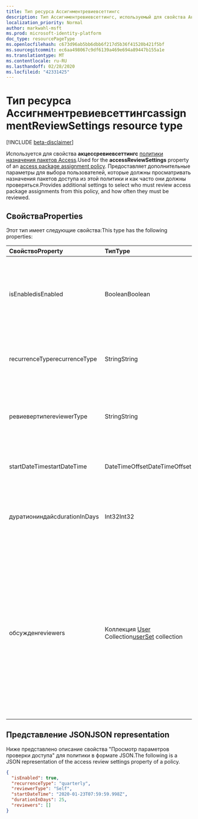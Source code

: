 ```yaml
---
title: Тип ресурса Ассигнментревиевсеттингс
description: Тип Ассигнментревиевсеттингс, используемый для свойства Акцессревиевсеттингс политики назначения пакетов Access, предоставляет дополнительные параметры для выбора пользователей, которые должны проверить назначения пакетов доступа из этой политики и как часто они должны быть проверены.
localization_priority: Normal
author: markwahl-msft
ms.prod: microsoft-identity-platform
doc_type: resourcePageType
ms.openlocfilehash: c673d96ab5bb6dbb6f217d5b36f41520b421f5bf
ms.sourcegitcommit: ec6aa498067c9df6139a469e694a89447b155a1e
ms.translationtype: MT
ms.contentlocale: ru-RU
ms.lasthandoff: 02/28/2020
ms.locfileid: "42331425"
---
```

# <a name="assignmentreviewsettings-resource-type"></a><span data-ttu-id="d55bd-103">Тип ресурса Ассигнментревиевсеттингс</span><span class="sxs-lookup"><span data-stu-id="d55bd-103">assignmentReviewSettings resource type</span></span>

[!INCLUDE [beta-disclaimer](../../includes/beta-disclaimer.md)]

<span data-ttu-id="d55bd-104">Используется для свойства **акцессревиевсеттингс** [политики назначения пакетов Access](accesspackageassignmentpolicy.md).</span><span class="sxs-lookup"><span data-stu-id="d55bd-104">Used for the **accessReviewSettings** property of an [access package assignment policy](accesspackageassignmentpolicy.md).</span></span> <span data-ttu-id="d55bd-105">Предоставляет дополнительные параметры для выбора пользователей, которые должны просматривать назначения пакетов доступа из этой политики и как часто они должны проверяться.</span><span class="sxs-lookup"><span data-stu-id="d55bd-105">Provides additional settings to select who must review access package assignments from this policy, and how often they must be reviewed.</span></span>  

## <a name="properties"></a><span data-ttu-id="d55bd-106">Свойства</span><span class="sxs-lookup"><span data-stu-id="d55bd-106">Properties</span></span>

<span data-ttu-id="d55bd-107">Этот тип имеет следующие свойства:</span><span class="sxs-lookup"><span data-stu-id="d55bd-107">This type has the following properties:</span></span>

| <span data-ttu-id="d55bd-108">Свойство</span><span class="sxs-lookup"><span data-stu-id="d55bd-108">Property</span></span>                     | <span data-ttu-id="d55bd-109">Тип</span><span class="sxs-lookup"><span data-stu-id="d55bd-109">Type</span></span>                      | <span data-ttu-id="d55bd-110">Описание</span><span class="sxs-lookup"><span data-stu-id="d55bd-110">Description</span></span> |
| :--------------------------- | :------------------------ | :---------- |
| <span data-ttu-id="d55bd-111">isEnabled</span><span class="sxs-lookup"><span data-stu-id="d55bd-111">isEnabled</span></span>| <span data-ttu-id="d55bd-112">Boolean</span><span class="sxs-lookup"><span data-stu-id="d55bd-112">Boolean</span></span> | <span data-ttu-id="d55bd-113">Если этот параметр имеет значение true, для назначений из этой политики требуются обзоры доступа.</span><span class="sxs-lookup"><span data-stu-id="d55bd-113">If true, access reviews are required for assignments from this policy.</span></span> |
| <span data-ttu-id="d55bd-114">recurrenceType</span><span class="sxs-lookup"><span data-stu-id="d55bd-114">recurrenceType</span></span> | <span data-ttu-id="d55bd-115">String</span><span class="sxs-lookup"><span data-stu-id="d55bd-115">String</span></span> | <span data-ttu-id="d55bd-116">Интервал повторения, например `monthly` или. `quarterly`</span><span class="sxs-lookup"><span data-stu-id="d55bd-116">The interval for recurrence, such as `monthly` or `quarterly`.</span></span> |
| <span data-ttu-id="d55bd-117">ревиевертипе</span><span class="sxs-lookup"><span data-stu-id="d55bd-117">reviewerType</span></span> | <span data-ttu-id="d55bd-118">String</span><span class="sxs-lookup"><span data-stu-id="d55bd-118">String</span></span> | <span data-ttu-id="d55bd-119">Кто должен иметь запрос на выполнение проверки, либо `Self` `Reviewers`.</span><span class="sxs-lookup"><span data-stu-id="d55bd-119">Who should be asked to do the review, either `Self` or `Reviewers`.</span></span> |
| <span data-ttu-id="d55bd-120">startDateTime</span><span class="sxs-lookup"><span data-stu-id="d55bd-120">startDateTime</span></span> | <span data-ttu-id="d55bd-121">DateTimeOffset</span><span class="sxs-lookup"><span data-stu-id="d55bd-121">DateTimeOffset</span></span> | <span data-ttu-id="d55bd-122">Когда должна начаться Первая проверка.</span><span class="sxs-lookup"><span data-stu-id="d55bd-122">When the first review should start.</span></span> |
| <span data-ttu-id="d55bd-123">дуратиониндайс</span><span class="sxs-lookup"><span data-stu-id="d55bd-123">durationInDays</span></span> | <span data-ttu-id="d55bd-124">Int32</span><span class="sxs-lookup"><span data-stu-id="d55bd-124">Int32</span></span> | <span data-ttu-id="d55bd-125">Количество дней, в течение которого допускается ввод данных от рецензентов.</span><span class="sxs-lookup"><span data-stu-id="d55bd-125">The number of days to allow input from reviewers.</span></span>|
| <span data-ttu-id="d55bd-126">обсужден</span><span class="sxs-lookup"><span data-stu-id="d55bd-126">reviewers</span></span> | <span data-ttu-id="d55bd-127">Коллекция [User](userset.md) Collection</span><span class="sxs-lookup"><span data-stu-id="d55bd-127">[userSet](userset.md) collection</span></span> | <span data-ttu-id="d55bd-128">Если задано `Reviewers`значение ревиевертипе, эта коллекция указывает пользователей, которые будут рецензентами, по идентификатору или членам группы, используя коллекцию [SingleUser.](singleuser.md) и [граупмемберс](groupmembers.md).</span><span class="sxs-lookup"><span data-stu-id="d55bd-128">If the reviewerType is `Reviewers`, this collection specifies the users who will be reviewers, either by ID or as members of a group, using a collection of [singleUser](singleuser.md) and [groupMembers](groupmembers.md).</span></span> |

## <a name="json-representation"></a><span data-ttu-id="d55bd-129">Представление JSON</span><span class="sxs-lookup"><span data-stu-id="d55bd-129">JSON representation</span></span>


<span data-ttu-id="d55bd-130">Ниже представлено описание свойства "Просмотр параметров проверки доступа" для политики в формате JSON.</span><span class="sxs-lookup"><span data-stu-id="d55bd-130">The following is a JSON representation of the access review settings property of a policy.</span></span>

<!-- {
  "blockType": "resource",
  "optionalProperties": [

  ],
  "@odata.type": "microsoft.graph.assignmentReviewSettings",
  "baseType": ""
}-->

```json
{
  "isEnabled": true,
  "recurrenceType": "quarterly",
  "reviewerType": "Self",
  "startDateTime": "2020-01-23T07:59:59.998Z",
  "durationInDays": 25,
  "reviewers": []
}
```


<!-- uuid: 16cd6b66-4b1a-43a1-adaf-3a886856ed98
2019-02-04 14:57:30 UTC -->
<!-- {
  "type": "#page.annotation",
  "description": "assignmentReviewSettings complex type",
  "keywords": "",
  "section": "documentation",
  "tocPath": ""
}-->
